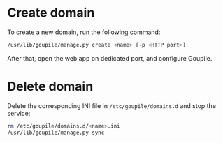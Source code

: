 # Create domain

To create a new domain, run the following command:

```sh
/usr/lib/goupile/manage.py create <name> [-p <HTTP port>]
```

After that, open the web app on dedicated port, and configure Goupile.

# Delete domain

Delete the corresponding INI file in `/etc/goupile/domains.d` and stop the service:

```sh
rm /etc/goupile/domains.d/<name>.ini
/usr/lib/goupile/manage.py sync
```
